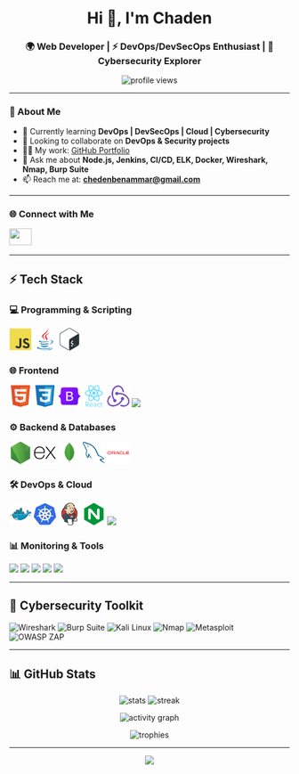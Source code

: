 <h1 align="center">Hi 👋, I'm Chaden</h1>
<h3 align="center">
  🌍 Web Developer | ⚡ DevOps/DevSecOps Enthusiast | 🔐 Cybersecurity Explorer  
</h3>

<p align="center">
  <img src="https://komarev.com/ghpvc/?username=chadenba&label=Profile%20views&color=0e75b6&style=flat" alt="profile views" />
</p>

---

### 🚀 About Me
- 🌱 Currently learning **DevOps | DevSecOps | Cloud | Cybersecurity**  
- 👯 Looking to collaborate on **DevOps & Security projects**  
- 👨‍💻 My work: [GitHub Portfolio](https://github.com/ChadenBA)  
- 💬 Ask me about **Node.js, Jenkins, CI/CD, ELK, Docker, Wireshark, Nmap, Burp Suite**  
- 📫 Reach me at: **chedenbenammar@gmail.com**

---

### 🌐 Connect with Me
<p align="left">
  <a href="https://www.linkedin.com/in/chaden-ben-ammar/" target="_blank">
    <img src="https://raw.githubusercontent.com/rahuldkjain/github-profile-readme-generator/master/src/images/icons/Social/linked-in-alt.svg" height="30" width="40" />
  </a>
</p>

---

## ⚡ Tech Stack  

### 💻 Programming & Scripting  
<p>
  <img src="https://raw.githubusercontent.com/devicons/devicon/master/icons/javascript/javascript-original.svg" width="40"/> 
  <img src="https://raw.githubusercontent.com/devicons/devicon/master/icons/java/java-original.svg" width="40"/> 
  <img src="https://raw.githubusercontent.com/devicons/devicon/master/icons/bash/bash-original.svg" width="40"/> 
</p>

### 🌐 Frontend  
<p>
  <img src="https://raw.githubusercontent.com/devicons/devicon/master/icons/html5/html5-original.svg" width="40"/> 
  <img src="https://raw.githubusercontent.com/devicons/devicon/master/icons/css3/css3-original.svg" width="40"/> 
  <img src="https://raw.githubusercontent.com/devicons/devicon/master/icons/bootstrap/bootstrap-original.svg" width="40"/> 
  <img src="https://raw.githubusercontent.com/devicons/devicon/master/icons/react/react-original-wordmark.svg" width="40"/> 
  <img src="https://raw.githubusercontent.com/devicons/devicon/master/icons/redux/redux-original.svg" width="40"/> 
  <img src="https://www.vectorlogo.zone/logos/tailwindcss/tailwindcss-icon.svg" width="40"/> 
</p>

### ⚙️ Backend & Databases  
<p>
  <img src="https://raw.githubusercontent.com/devicons/devicon/master/icons/nodejs/nodejs-original.svg" width="40"/> 
  <img src="https://raw.githubusercontent.com/devicons/devicon/master/icons/express/express-original.svg" width="40"/> 
  <img src="https://raw.githubusercontent.com/devicons/devicon/master/icons/mongodb/mongodb-original.svg" width="40"/> 
  <img src="https://raw.githubusercontent.com/devicons/devicon/master/icons/mysql/mysql-original.svg" width="40"/> 
  <img src="https://raw.githubusercontent.com/devicons/devicon/master/icons/oracle/oracle-original.svg" width="40"/> 
</p>

### 🛠️ DevOps & Cloud  
<p>
  <img src="https://raw.githubusercontent.com/devicons/devicon/master/icons/docker/docker-original.svg" width="40"/> 
  <img src="https://raw.githubusercontent.com/devicons/devicon/master/icons/kubernetes/kubernetes-plain.svg" width="40"/> 
  <img src="https://raw.githubusercontent.com/devicons/devicon/master/icons/jenkins/jenkins-original.svg" width="40"/> 
  <img src="https://raw.githubusercontent.com/devicons/devicon/master/icons/nginx/nginx-original.svg" width="40"/> 
  <img src="https://www.vectorlogo.zone/logos/firebase/firebase-icon.svg" width="40"/> 
</p>

### 📊 Monitoring & Tools  
<p>
  <img src="https://www.vectorlogo.zone/logos/elastic/elastic-icon.svg" width="40"/> 
  <img src="https://www.vectorlogo.zone/logos/elasticco_kibana/elasticco_kibana-icon.svg" width="40"/> 
  <img src="https://www.vectorlogo.zone/logos/git-scm/git-scm-icon.svg" width="40"/> 
  <img src="https://www.vectorlogo.zone/logos/getpostman/getpostman-icon.svg" width="40"/> 
  <img src="https://www.vectorlogo.zone/logos/figma/figma-icon.svg" width="40"/> 
</p>

---

## 🔐 Cybersecurity Toolkit  
<p>
  <img src="https://img.icons8.com/color/48/000000/wireshark.png" width="40" alt="Wireshark"/>  
  <img src="https://img.icons8.com/external-flat-juicy-fish/60/external-hacker-hacking-flat-flat-juicy-fish.png" width="40" alt="Burp Suite"/>  
  <img src="https://img.icons8.com/color/48/000000/linux.png" width="40" alt="Kali Linux"/>  
  <img src="https://img.icons8.com/external-flaticons-flat-flat-icons/64/external-nmap-computer-security-flaticons-flat-flat-icons.png" width="40" alt="Nmap"/>  
  <img src="https://img.icons8.com/ios-filled/50/000000/metasploit.png" width="40" alt="Metasploit"/>  
  <img src="https://img.icons8.com/external-flaticons-lineal-color-flat-icons/64/external-security-cyber-security-flaticons-lineal-color-flat-icons.png" width="40" alt="OWASP ZAP"/>  
</p>

---

## 📊 GitHub Stats  

<p align="center">
  <img src="https://github-readme-stats.vercel.app/api?username=chadenba&show_icons=true&theme=tokyonight" alt="stats" />
  <img src="https://github-readme-streak-stats.herokuapp.com/?user=chadenba&theme=tokyonight" alt="streak" />
</p>

<p align="center">
  <img src="https://github-readme-activity-graph.vercel.app/graph?username=chadenba&theme=tokyo-night" alt="activity graph"/>
</p>

<p align="center">
  <img src="https://github-profile-trophy.vercel.app/?username=chadenba&theme=dracula&margin-w=15&margin-h=15" alt="trophies"/>
</p>

---

<p align="center">
  <img src="https://media2.giphy.com/media/B5QDyiw4j8Xrq/giphy.gif?cid=6c09b952vh7juv8dt9ehoxrrs7ckn8josbvuat2trrc8wv5n" width="300"/>
</p>
